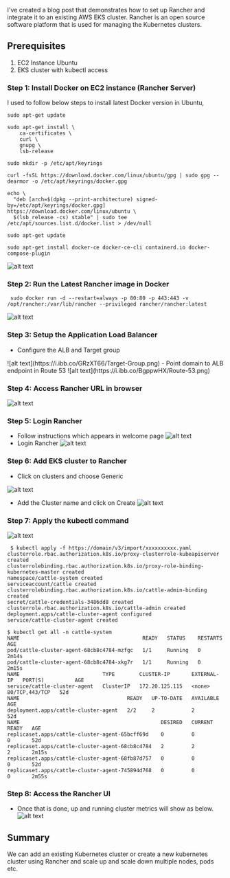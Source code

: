 I've created a blog post that demonstrates how to set up Rancher and integrate it to an existing AWS EKS cluster. Rancher is an open source software platform that is used for managing the Kubernetes clusters. 

## Prerequisites

1. EC2 Instance Ubuntu
2. EKS cluster with kubectl access

### Step 1: Install Docker on EC2 instance (Rancher Server)

I used to follow below steps to install latest Docker version in Ubuntu,
~~~
sudo apt-get update
~~~
~~~
sudo apt-get install \
    ca-certificates \
    curl \
    gnupg \
    lsb-release
~~~
~~~
sudo mkdir -p /etc/apt/keyrings
~~~
~~~
curl -fsSL https://download.docker.com/linux/ubuntu/gpg | sudo gpg --dearmor -o /etc/apt/keyrings/docker.gpg
~~~
~~~
echo \
  "deb [arch=$(dpkg --print-architecture) signed-by=/etc/apt/keyrings/docker.gpg] https://download.docker.com/linux/ubuntu \
  $(lsb_release -cs) stable" | sudo tee /etc/apt/sources.list.d/docker.list > /dev/null
~~~
~~~
sudo apt-get update
~~~
~~~
sudo apt-get install docker-ce docker-ce-cli containerd.io docker-compose-plugin
~~~
![alt text](https://i.ibb.co/xFY5J74/Docker-Installation.png)

### Step 2: Run the Latest Rancher image in Docker
~~~
 sudo docker run -d --restart=always -p 80:80 -p 443:443 -v /opt/rancher:/var/lib/rancher --privileged rancher/rancher:latest
~~~
![alt text](https://i.ibb.co/n0GjYtq/Docker-Rancher.png)
### Step 3:  Setup the Application Load Balancer
- Configure the ALB and Target group
<p align="left">
  <src="https://i.ibb.co/GRzXT66/Target-Group.png">
</p>
![alt text](https://i.ibb.co/GRzXT66/Target-Group.png)
- Point domain to ALB endpoint in Route 53
![alt text](https://i.ibb.co/BgppwHX/Route-53.png)

### Step 4: Access Rancher URL in browser
![alt text](https://i.ibb.co/1KFbkPN/Welcome-page-rancher.png)

### Step 5: Login Rancher 
- Follow instructions which appears in welcome page
![alt text](https://i.ibb.co/CnPhtYs/Rancher-Password.png)
- Login Rancher
![alt text](https://i.ibb.co/px3bnp2/Welcome-page-rancher-2.png)

### Step 6: Add EKS cluster to Rancher
- Click on clusters and choose Generic

![alt text](https://i.ibb.co/HpchZqw/Rancher-3.png)

- Add the Cluster name and click on Create
![alt text](https://i.ibb.co/YWZs5CY/Adding-Cluster-to-rancher.png)

### Step 7: Apply the kubectl command
![alt text](https://i.ibb.co/MMQ6zt9/kubectl-apply-rancher.png)
~~~
 $ kubectl apply -f https://domain/v3/import/xxxxxxxxxx.yaml
clusterrole.rbac.authorization.k8s.io/proxy-clusterrole-kubeapiserver created
clusterrolebinding.rbac.authorization.k8s.io/proxy-role-binding-kubernetes-master created
namespace/cattle-system created
serviceaccount/cattle created
clusterrolebinding.rbac.authorization.k8s.io/cattle-admin-binding created
secret/cattle-credentials-3486dd8 created
clusterrole.rbac.authorization.k8s.io/cattle-admin created
deployment.apps/cattle-cluster-agent configured
service/cattle-cluster-agent created
~~~
~~~
$ kubectl get all -n cattle-system
NAME                                        READY   STATUS    RESTARTS   AGE
pod/cattle-cluster-agent-68cb8c4784-mzfgc   1/1     Running   0          2m14s
pod/cattle-cluster-agent-68cb8c4784-xkg7r   1/1     Running   0          2m15s
NAME                           TYPE        CLUSTER-IP       EXTERNAL-IP   PORT(S)          AGE
service/cattle-cluster-agent   ClusterIP   172.20.125.115   <none>        80/TCP,443/TCP   52d
NAME                                   READY   UP-TO-DATE   AVAILABLE   AGE
deployment.apps/cattle-cluster-agent   2/2     2            2           52d
NAME                                              DESIRED   CURRENT   READY   AGE
replicaset.apps/cattle-cluster-agent-65bcff69d    0         0         0       52d
replicaset.apps/cattle-cluster-agent-68cb8c4784   2         2         2       2m15s
replicaset.apps/cattle-cluster-agent-68fb87d757   0         0         0       52d
replicaset.apps/cattle-cluster-agent-745894d768   0         0         0       2m55s
~~~

### Step 8: Access the Rancher UI
- Once that is done, up and running cluster metrics will show as below.
![alt text](https://i.ibb.co/h8q9xnP/Cluster-Info.png)

## Summary
We can add an existing Kubernetes cluster or create a new kubernetes cluster using Rancher and scale up and scale down multiple nodes, pods etc. 
